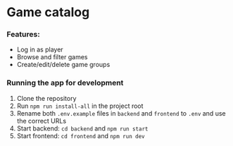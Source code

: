 # Game catalog

### Features:

- Log in as player
- Browse and filter games
- Create/edit/delete game groups

### Running the app for development

1. Clone the repository
2. Run `npm run install-all` in the project root
3. Rename both `.env.example` files in `backend` and `frontend` to `.env` and use the correct URLs
4. Start backend: `cd backend` and `npm run start`
5. Start frontend: `cd frontend` and `npm run dev`
